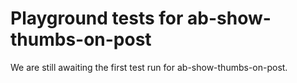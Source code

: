 # Playground tests for ab-show-thumbs-on-post
We are still awaiting the first test run for ab-show-thumbs-on-post.
